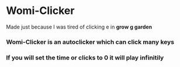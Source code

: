 # **Womi-Clicker**
Made just because I was tired of clicking e in **grow g garden**

### Womi-Clicker is an autoclicker which can click many keys
### If you will set the time or clicks to 0 it will play infinitily
